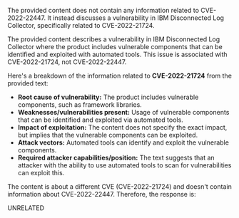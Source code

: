 The provided content does not contain any information related to CVE-2022-22447. It instead discusses a vulnerability in IBM Disconnected Log Collector, specifically related to CVE-2022-21724.

The provided content describes a vulnerability in IBM Disconnected Log Collector where the product includes vulnerable components that can be identified and exploited with automated tools. This issue is associated with CVE-2022-21724, not CVE-2022-22447.

Here's a breakdown of the information related to **CVE-2022-21724** from the provided text:

*   **Root cause of vulnerability:** The product includes vulnerable components, such as framework libraries.
*   **Weaknesses/vulnerabilities present:** Usage of vulnerable components that can be identified and exploited via automated tools.
*   **Impact of exploitation:** The content does not specify the exact impact, but implies that the vulnerable components can be exploited.
*   **Attack vectors:** Automated tools can identify and exploit the vulnerable components.
*   **Required attacker capabilities/position:** The text suggests that an attacker with the ability to use automated tools to scan for vulnerabilities can exploit this.

The content is about a different CVE (CVE-2022-21724) and doesn't contain information about CVE-2022-22447. Therefore, the response is:

UNRELATED